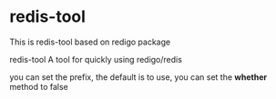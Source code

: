 # redis-tool
 This is redis-tool based on redigo package

 redis-tool A tool for quickly using redigo/redis

 you can set the prefix, the default is to use, you can set the **whether** method to false
